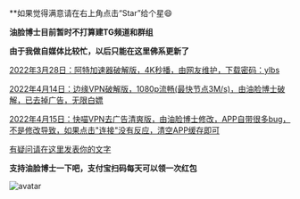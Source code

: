 **如果觉得满意请在右上角点击“Star”给个星😄

**油脸博士目前暂时不打算建TG频道和群组**

**由于我做自媒体比较忙，以后只能在这里佛系更新了**

[2022年3月28日：阿特加速器破解版，4K秒播，由网友维护，下载密码：ylbs](https://ylbs.lanzoup.com/iVd8W0278smd)

[2022年4月14日：边缘VPN破解版，1080p流畅(最快节点3M/s)，由油脸博士破解，已去掉广告，无限白嫖](https://ylbs.lanzoup.com/i7CIE037cqfe)

[2022年4月15日：快喵VPN去广告清爽版，由油脸博士修改，APP自带很多bug，不是修改导致，如果点击"连接"没有反应，清空APP缓存即可](https://ylbs.lanzoup.com/ie4EF039ll2h)

[有疑问请在这里发表你的文字](https://github.com/YoulianBoshi/lantern-vpn/discussions/103)


**支持油脸博士一下吧，支付宝扫码每天可以领一次红包**

![avatar](https://telegra.ph/file/2ff5d5da7a06f8fffc663.png)



